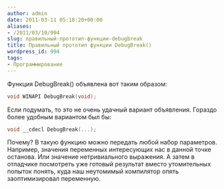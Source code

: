 ```yaml
---
author: admin
date: 2011-03-11 05:18:20+00:00
aliases:
- /2011/03/10/994
slug: правильный-прототип-функции-debugbreak
title: Правильный прототип функции DebugBreak()
wordpress_id: 994
tags:
- Программирование
---
```


Функция DebugBreak() объявлена вот таким образом:

```cpp
void WINAPI DebugBreak(void);
```

Если подумать, то это не очень удачный вариант объявления. Гораздо более удобным вариантом был бы:

```cpp
void __cdecl DebugBreak(...);
```

Почему? В такую функцию можно передать любой набор параметров. Например, значения переменных интересующих нас в данной точке останова. Или значение нетривиального выражения. А затем в отладчике посмотреть уже готовый результат вместо утомительных попыток понять, куда наш неутомимый компилятор опять заоптимизировал переменную.
